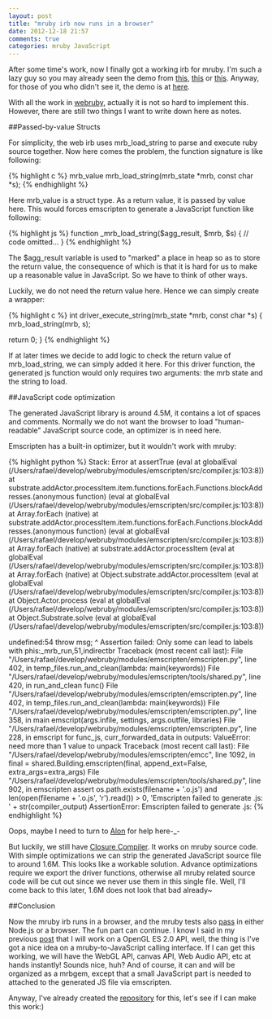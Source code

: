```yaml
---
layout: post
title: "mruby irb now runs in a browser"
date: 2012-12-18 21:57
comments: true
categories: mruby JavaScript
---
```

After some time's work, now I finally got a working irb for mruby. I'm such a lazy guy so you may already seen the demo from [this](https://twitter.com/kripken/status/281199267350212609), [this](https://twitter.com/yukihiro_matz/status/281187882213982208) or [this](https://twitter.com/defmacro/status/281150651319332865). Anyway, for those of you who didn't see it, the demo is at [here](/projects/mruby-web-irb/mruby.html).

With all the work in [webruby](https://github.com/xxuejie/webruby), actually it is not so hard to implement this. However, there are still two things I want to write down here as notes.

##Passed-by-value Structs

For simplicity, the web irb uses mrb\_load\_string to parse and execute ruby source together. Now here comes the problem, the function signature is like following:

{% highlight c %}
mrb_value
mrb_load_string(mrb_state *mrb, const char *s);
{% endhighlight %}

Here mrb\_value is a struct type. As a return value, it is passed by value here. This would forces emscripten to generate a JavaScript function like following:

{% highlight js %}
function _mrb_load_string($agg_result, $mrb, $s) {
  // code omitted...
}
{% endhighlight %}

The $agg\_result variable is used to "marked" a place in heap so as to store the return value, the consequence of which is that it is hard for us to make up a reasonable value in JavaScript. So we have to think of other ways.

Luckily, we do not need the return value here. Hence we can simply create a wrapper:

{% highlight c %}
int driver_execute_string(mrb_state *mrb, const char *s)
{
  mrb_load_string(mrb, s);

  return 0;
}
{% endhighlight %}

If at later times we decide to add logic to check the return value of mrb\_load\_string, we can simply added it here. For this driver function, the generated js function would only requires two arguments: the mrb state and the string to load.

##JavaScript code optimization

The generated JavaScript library is around 4.5M, it contains a lot of spaces and comments. Normally we do not want the browser to load "human-readable" JavaScript source code, an optimizer is in need here.

Emscripten has a built-in optimizer, but it wouldn't work with mruby:

{% highlight python %}
Stack: Error
    at assertTrue (eval at globalEval (/Users/rafael/develop/webruby/modules/emscripten/src/compiler.js:103:8))
    at substrate.addActor.processItem.item.functions.forEach.Functions.blockAddresses.(anonymous function) (eval at globalEval (/Users/rafael/develop/webruby/modules/emscripten/src/compiler.js:103:8))
    at Array.forEach (native)
    at substrate.addActor.processItem.item.functions.forEach.Functions.blockAddresses.(anonymous function) (eval at globalEval (/Users/rafael/develop/webruby/modules/emscripten/src/compiler.js:103:8))
    at Array.forEach (native)
    at substrate.addActor.processItem (eval at globalEval (/Users/rafael/develop/webruby/modules/emscripten/src/compiler.js:103:8))
    at Array.forEach (native)
    at Object.substrate.addActor.processItem (eval at globalEval (/Users/rafael/develop/webruby/modules/emscripten/src/compiler.js:103:8))
    at Object.Actor.process (eval at globalEval (/Users/rafael/develop/webruby/modules/emscripten/src/compiler.js:103:8))
    at Object.Substrate.solve (eval at globalEval (/Users/rafael/develop/webruby/modules/emscripten/src/compiler.js:103:8))

undefined:54
    throw msg;
          ^
Assertion failed: Only some can lead to labels with phis:_mrb_run,51,indirectbr
Traceback (most recent call last):
  File "/Users/rafael/develop/webruby/modules/emscripten/emscripten.py", line 402, in <module>
    temp_files.run_and_clean(lambda: main(keywords))
  File "/Users/rafael/develop/webruby/modules/emscripten/tools/shared.py", line 420, in run_and_clean
    func()
  File "/Users/rafael/develop/webruby/modules/emscripten/emscripten.py", line 402, in <lambda>
    temp_files.run_and_clean(lambda: main(keywords))
  File "/Users/rafael/develop/webruby/modules/emscripten/emscripten.py", line 358, in main
    emscript(args.infile, settings, args.outfile, libraries)
  File "/Users/rafael/develop/webruby/modules/emscripten/emscripten.py", line 228, in emscript
    for func_js, curr_forwarded_data in outputs:
ValueError: need more than 1 value to unpack
Traceback (most recent call last):
  File "/Users/rafael/develop/webruby/modules/emscripten/emcc", line 1092, in <module>
    final = shared.Building.emscripten(final, append_ext=False, extra_args=extra_args)
  File "/Users/rafael/develop/webruby/modules/emscripten/tools/shared.py", line 902, in emscripten
    assert os.path.exists(filename + '.o.js') and len(open(filename + '.o.js', 'r').read()) > 0, 'Emscripten failed to generate .js: ' + str(compiler_output)
AssertionError: Emscripten failed to generate .js: 
{% endhighlight %}

Oops, maybe I need to turn to [Alon](https://github.com/kripken/emscripten) for help here-\_-

But luckily, we still have [Closure Compiler](https://developers.google.com/closure/compiler/). It works on mruby source code. With simple optimizations we can strip the generated JavaScript source file to around 1.6M. This looks like a workable solution. Advance optimizations require we export the driver functions, otherwise all mruby related source code will be cut out since we never use them in this single file. Well, I'll come back to this later, 1.6M does not look that bad already~

##Conclusion

Now the mruby irb runs in a browser, and the mruby tests also [pass](/2012/11/22/make-mruby-tests-pass-in-a-browser) in either Node.js or a browser. The fun part can continue. I know I said in my previous [post](/2012/12/11/mruby-browser-is-now-called-webruby) that I will work on a OpenGL ES 2.0 API, well, the thing is I've got a nice idea on a mruby-to-JavaScript calling interface. If I can get this working, we will have the WebGL API, canvas API, Web Audio API, etc at hands instantly! Sounds nice, huh? And of course, it can and will be organized as a mrbgem, except that a small JavaScript part is needed to attached to the generated JS file via emscripten.

Anyway, I've already created the [repository](https://github.com/xxuejie/mruby-js) for this, let's see if I can make this work:)
